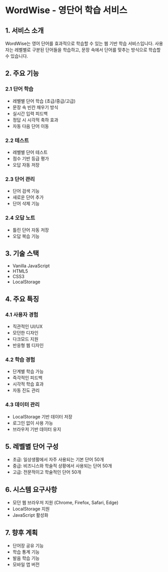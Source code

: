 # WordWise - 영단어 학습 서비스

## 1. 서비스 소개
WordWise는 영어 단어를 효과적으로 학습할 수 있는 웹 기반 학습 서비스입니다. 사용자는 레벨별로 구분된 단어들을 학습하고, 문장 속에서 단어를 맞추는 방식으로 학습할 수 있습니다.

## 2. 주요 기능

### 2.1 단어 학습
- 레벨별 단어 학습 (초급/중급/고급)
- 문장 속 빈칸 채우기 방식
- 실시간 입력 피드백
- 정답 시 시각적 축하 효과
- 자동 다음 단어 이동

### 2.2 테스트
- 레벨별 단어 테스트
- 점수 기반 등급 평가
- 오답 자동 저장

### 2.3 단어 관리
- 단어 검색 기능
- 새로운 단어 추가
- 단어 삭제 기능

### 2.4 오답 노트
- 틀린 단어 자동 저장
- 오답 복습 기능

## 3. 기술 스택
- Vanilla JavaScript
- HTML5
- CSS3
- LocalStorage

## 4. 주요 특징

### 4.1 사용자 경험
- 직관적인 UI/UX
- 모던한 디자인
- 다크모드 지원
- 반응형 웹 디자인

### 4.2 학습 경험
- 단계별 학습 가능
- 즉각적인 피드백
- 시각적 학습 효과
- 자동 진도 관리

### 4.3 데이터 관리
- LocalStorage 기반 데이터 저장
- 로그인 없이 사용 가능
- 브라우저 기반 데이터 유지

## 5. 레벨별 단어 구성
- 초급: 일상생활에서 자주 사용되는 기본 단어 50개
- 중급: 비즈니스와 학술적 상황에서 사용되는 단어 50개
- 고급: 전문적이고 학술적인 단어 50개

## 6. 시스템 요구사항
- 모던 웹 브라우저 지원 (Chrome, Firefox, Safari, Edge)
- LocalStorage 지원
- JavaScript 활성화

## 7. 향후 계획
- 단어장 공유 기능
- 학습 통계 기능
- 발음 학습 기능
- 모바일 앱 버전

